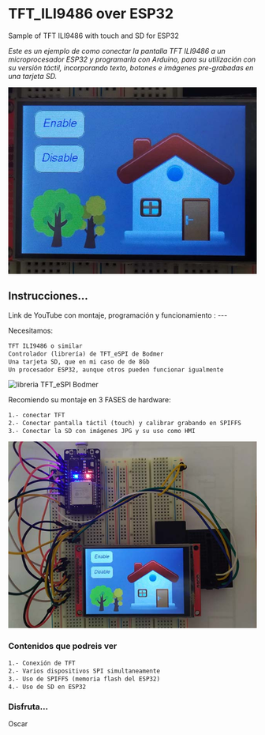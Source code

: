 # TFT_ILI9486 over ESP32
Sample of TFT ILI9486 with touch and SD for ESP32

_Este es un ejemplo de como conectar la pantalla TFT ILI9486 a un microprocesador ESP32 y programarla con Arduino, para su utilización con su versión táctil, incorporando texto, botones e imágenes pre-grabadas en una tarjeta SD._

![ILI9486_Ejemplo](https://github.com/OscarCalero/TFT_ILI9486/blob/main/Ejemplo.jpg?raw=true)


## Instrucciones...

Link de YouTube con montaje, programación y funcionamiento :  ---

Necesitamos:

```
TFT ILI9486 o similar
Controlador (librería) de TFT_eSPI de Bodmer
Una tarjeta SD, que en mi caso de de 8Gb
Un procesador ESP32, aunque otros pueden funcionar igualmente
```
![libreria TFT_eSPI Bodmer](https://github.com/Bodmer/TFT_eSPI)

Recomiendo su montaje en 3 FASES de hardware:

```
1.- conectar TFT
2.- Conectar pantalla táctil (touch) y calibrar grabando en SPIFFS
3.- Conectar la SD con imágenes JPG y su uso como HMI
```
![ILI9486_Montaje](https://github.com/OscarCalero/TFT_ILI9486/blob/main/Montaje.jpg?raw=true)


### Contenidos que podreis ver

```
1.- Conexión de TFT
2.- Varios dispositivos SPI simultaneamente
3.- Uso de SPIFFS (memoria flash del ESP32)
4.- Uso de SD en ESP32
```

### Disfruta...

Oscar
